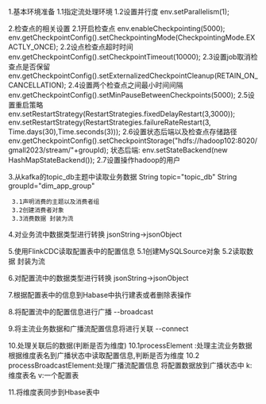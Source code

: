 1.基本环境准备
	1.1指定流处理环境
	 1.2设置并行度
	 env.setParallelism(1);

2.检查点的相关设置
	 2.1开启检查点
	 env.enableCheckpointing(5000);       env.getCheckpointConfig().setCheckpointingMode(CheckpointingMode.EXACTLY_ONCE);
	 2.2设点检查点超时时间
	 env.getCheckpointConfig().setCheckpointTimeout(10000);
	 2.3设置job取消检查点是否保留env.getCheckpointConfig().setExternalizedCheckpointCleanup(RETAIN_ON_CANCELLATION);
	 2.4设置两个检查点之间最小时间间隔
	 env.getCheckpointConfig().setMinPauseBetweenCheckpoints(5000);
	 2.5设置重启策略
	 env.setRestartStrategy(RestartStrategies.fixedDelayRestart(3,3000));
	 env.setRestartStrategy(RestartStrategies.failureRateRestart(3, Time.days(30),Time.seconds(3)));
	 2.6设置状态后端以及检查点存储路径env.getCheckpointConfig().setCheckpointStorage("hdfs://hadoop102:8020/gmall2023/stream/"+groupId);
	 状态后端:
	 env.setStateBackend(new HashMapStateBackend());
	 2.7设置操作hadoop的用户
	 
3.从kafka的topic_db主题中读取业务数据
	String topic="topic_db"
	String groupId="dim_app_group"
	
	 3.1声明消费的主题以及消费者组
	 3.2创建消费者对象
	 3.3消费数据 封装为流
	 
4.对业务流中数据类型进行转换  jsonString->jsonObject

5.使用FlinkCDC读取配置表中的配置信息
	 5.1创建MySQLSource对象
	 5.2读取数据 封装为流

6.对配置流中的数据类型进行转换 jsonString->jsonObject

7.根据配置表中的信息到Habase中执行建表或者删除表操作

8.将配置流中的配置信息进行广播 --broadcast

9.将主流业务数据和广播流配置信息将进行关联 --connect

10.处理关联后的数据(判断是否为维度)
	   10.1processElement :处理主流业务数据                          根据维度表名到广播状态中读取配置信息,判断是否为维度
	   10.2 processBroadcastElement:处理广播流配置信息       将配置数据放到广播状态中   k:维度表名  v:一个配置表
	   
11.将维度表同步到Hbase表中
